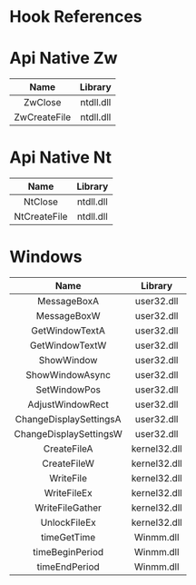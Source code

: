 # Hook References

# Api Native Zw

| Name | Library |   
| :-------: | :------: |
| ZwClose   | ntdll.dll|
| ZwCreateFile   | ntdll.dll |

# Api Native Nt

| Name | Library |   
| :-------: | :------: |
| NtClose   | ntdll.dll |
| NtCreateFile   | ntdll.dll |


# Windows

| Name | Library |   
| :-------: | :------: |
| MessageBoxA   | user32.dll |
| MessageBoxW   | user32.dll |
| GetWindowTextA   | user32.dll |
| GetWindowTextW   | user32.dll |
| ShowWindow   | user32.dll |
| ShowWindowAsync   | user32.dll |
| SetWindowPos   | user32.dll |
| AdjustWindowRect   | user32.dll |
| ChangeDisplaySettingsA   | user32.dll |
| ChangeDisplaySettingsW   | user32.dll |
| CreateFileA   | kernel32.dll |
| CreateFileW   | kernel32.dll |
| WriteFile   | kernel32.dll |
| WriteFileEx   | kernel32.dll |
| WriteFileGather   | kernel32.dll |
| UnlockFileEx   | kernel32.dll |
| timeGetTime   | Winmm.dll |
| timeBeginPeriod   | Winmm.dll |
| timeEndPeriod   | Winmm.dll |
